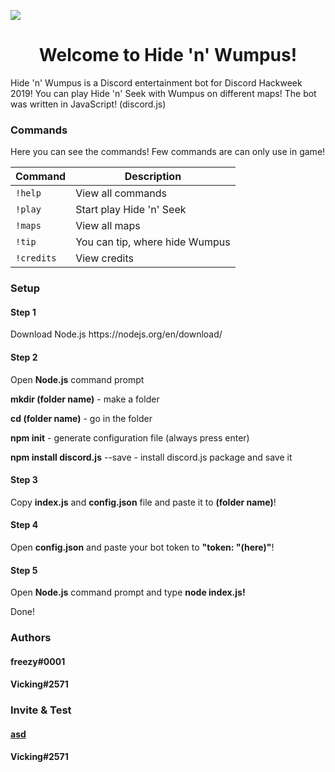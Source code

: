 ![](https://cdn.discordapp.com/attachments/594143430972538880/594145277640966148/unknown.png)

<h1 align="center">Welcome to Hide 'n' Wumpus!</h1>
<p>Hide 'n' Wumpus is a Discord entertainment bot for Discord Hackweek 2019! You can play Hide 'n' Seek with Wumpus on different maps!
The bot was written in JavaScript! (discord.js)</p>
<h3 align="left">Commands</h3>

<p>Here you can see the commands! Few commands are can only use in game! </p>
 
| Command  | Description |
| ------------- | ------------- |
|`!help `| View all commands  |
|`!play `| Start play Hide 'n' Seek  |
|`!maps `| View all maps  |
|`!tip  `|You can tip, where hide Wumpus  |
|`!credits `| View credits  |
<h3 align="left">Setup</h3>
<h4>Step 1</h4>
<p>Download Node.js https://nodejs.org/en/download/</p>
<h4>Step 2</h4>
<p>Open <b>Node.js</b> command prompt</p>
<p><b>mkdir (folder name)</b> - make a folder</p>
<p> <b>cd (folder name)</b> - go in the folder</p>
<p> <b>npm init</b> - generate configuration file (always press enter)</p>
<p> <b>npm install discord.js</b> --save - install discord.js package and save it</p>
<h4>Step 3</h4>
<p>Copy <b>index.js</b> and <b>config.json</b> file and paste it to <b>(folder name)</b>!</p>
<h4>Step 4</h4>
<p>Open <b>config.json</b> and paste your bot token to <b>"token: "(here)"</b>!</p>
<h4>Step 5</h4>
<p>Open <b>Node.js</b> command prompt and type <b>node index.js!</b></p>
<p>Done!</p>
<h3 align="left">Authors</h3>
<h4 align="left">freezy<b>#0001</b></h4>
<h4 align="left">Vicking<b>#2571</b></h4>
<h3 align="left">Invite & Test</h3>
<h4 align="left"><a href="asd">asd</a></h4>
<h4 align="left">Vicking<b>#2571</b></h4>
